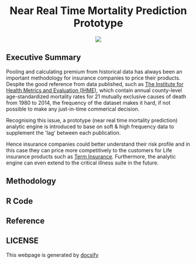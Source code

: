 <h1 align="center">Near Real Time Mortality Prediction Prototype</h1>

<p align="center"><img src="https://img.shields.io/badge/Author-Steven%20Chau-blue.svg"></p>

## Executive Summary

Pooling and calculating premium from historical data has always been an important methodology for insurance companies to price their products.  Despite the good reference from data published, such as [The Institute for Health Metrics and Evaluation (IHME)](http://ghdx.healthdata.org/record/united-states-mortality-rates-county-1980-2014), which contain annual county-level age-standardized mortality rates for 21 mutually exclusive causes of death from 1980 to 2014, the frequency of the dataset makes it hard, if not possible to make any just-in-time commerical decision. 


Recognising this issue, a prototype (near real time mortality prediction) analytic engine is introduced to base on soft & high frequency data to supplement the 'lag' between each publication.

Hence insurance companies could better understand their risk profile and in this case they can price more competitively to the customers for Life insurance products such as [Term Insurance](https://www.prudential.com/personal/life-insurance/find-life-insurance-policy/term-life-products). Furthermore, the analytic engine can even extend to the critical illness suite in the future.


## Methodology

## R Code

## Reference

## LICENSE

This webpage is generated by [docsify](https://docsify.js.org)
